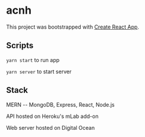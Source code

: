 # acnh

This project was bootstrapped with [Create React App](https://github.com/facebook/create-react-app).

## Scripts

`yarn start` to run app

`yarn server` to start server

## Stack

MERN -- MongoDB, Express, React, Node.js

API hosted on Heroku's mLab add-on

Web server hosted on Digital Ocean
